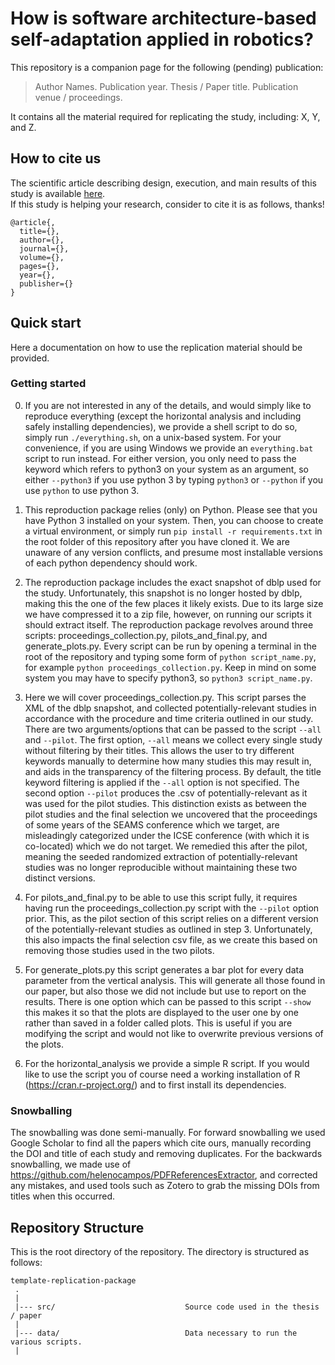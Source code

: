 # How is software architecture-based self-adaptation applied in robotics?
This repository is a companion page for the following (pending) publication:
> Author Names. Publication year. Thesis / Paper title. Publication venue / proceedings.

It contains all the material required for replicating the study, including: X, Y, and Z.

## How to cite us
The scientific article describing design, execution, and main results of this study is available [here](https://www.google.com).<br> 
If this study is helping your research, consider to cite it is as follows, thanks!

```
@article{,
  title={},
  author={},
  journal={},
  volume={},
  pages={},
  year={},
  publisher={}
}
```

## Quick start
Here a documentation on how to use the replication material should be provided.


### Getting started
0. If you are not interested in any of the details, and would simply like to reproduce everything (except the horizontal analysis and including safely installing dependencies), we provide a shell script to do so, simply run `./everything.sh`, on a unix-based system. For your convenience, if you are using Windows we provide an `everything.bat` script to run instead. For either version, you only need to pass the keyword which refers to python3 on your system as an argument, so either `--python3` if you use python 3 by typing `python3` or `--python` if you use `python` to use python 3. 

1. This reproduction package relies (only) on Python. Please see that you have Python 3 installed on your system. Then, you can choose to create a virtual environment, or simply run  `pip install -r requirements.txt` in the root folder of this repository after you have cloned it. We are unaware of any version conflicts, and presume most installable versions of each python dependency should work.



2. The reproduction package includes the exact snapshot of dblp used for the study. Unfortunately, this snapshot is no longer hosted by dblp, making this the one of the few places it likely exists. Due to its large size we have compressed it to a zip file, however, on running our scripts it should extract itself. The reproduction package revolves around three scripts: proceedings_collection.py, pilots_and_final.py, and generate_plots.py. Every script can be run by opening a terminal in the root of the repository and typing some form of `python script_name.py`, for example `python proceedings_collection.py`. Keep in mind on some system you may have to specify python3, so `python3 script_name.py`.

3. Here we will cover proceedings_collection.py. This script parses the XML of the dblp snapshot, and collected potentially-relevant studies in accordance with the procedure and time criteria outlined in our study. There are two arguments/options that can be passed to the script `--all` and `--pilot`. The first option, `--all` means we collect every single study without filtering by their titles. This allows the user to try different keywords manually to determine how many studies this may result in, and aids in the transparency of the filtering process. By default, the title keyword filtering is applied if the `--all` option is not specified. The second option `--pilot` produces the .csv of potentially-relevant as it was used for the pilot studies. This distinction exists as between the pilot studies and the final selection we uncovered that the proceedings of some years of the SEAMS conference which we target, are misleadingly categorized under the ICSE conference (with which it is co-located) which we do not target. We remedied this after the pilot, meaning the seeded randomized extraction of potentially-relevant studies was no longer reproducible without maintaining these two distinct versions.

4. For pilots_and_final.py to be able to use this script fully, it requires having run the proceedings_collection.py script with the `--pilot` option prior. This, as the pilot section of this script relies on a different version of the potentially-relevant studies as outlined in step 3. Unfortunately, this also impacts the final selection csv file, as we create this based on removing those studies used in the two pilots.

5. For generate_plots.py this script generates a bar plot for every data parameter from the vertical analysis. This will generate all those found in our paper, but also those we did not include but use to report on the results. There is one option which can be passed to this script `--show` this makes it so that the plots are displayed to the user one by one rather than saved in a folder called plots. This is useful if you are modifying the script and would not like to overwrite previous versions of the plots.

6. For the horizontal_analysis we provide a simple R script. If you would like to use the script you of course need a working installation of R (https://cran.r-project.org/) and to first install its dependencies.
### Snowballing
The snowballing was done semi-manually. For forward snowballing we used Google Scholar to find all the papers which cite ours, manually recording the DOI and title of each study and removing duplicates.
For the backwards snowballing, we made use of https://github.com/helenocampos/PDFReferencesExtractor, and corrected any mistakes, and used tools such as Zotero to grab the missing DOIs from titles when this occurred. 

## Repository Structure
This is the root directory of the repository. The directory is structured as follows:

    template-replication-package
     .
     |
     |--- src/                             Source code used in the thesis / paper
     |
     |--- data/                            Data necessary to run the various scripts.
     |              
  


<!-- ## Replication package naming convention
The final name of this repository, as appearing in the published article, should be formatted according to the following naming convention:
`<short conference/journal name>-<yyyy>-<semantic word>-<semantic word>-rep-pkg`

For example, the repository of a research published at the International conference on ICT for Sustainability (ICT4S) in 2022, which investigates cloud tactics would be named `ICT4S-2022-cloud-tactics-rep-pkg` -->
